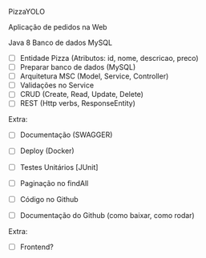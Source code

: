 PizzaYOLO

Aplicação de pedidos na Web

Java 8
Banco de dados MySQL

- [ ] Entidade Pizza (Atributos: id, nome, descricao, preco)
- [ ] Preparar banco de dados (MySQL)
- [ ] Arquitetura MSC (Model, Service, Controller)
- [ ] Validações no Service
- [ ] CRUD (Create, Read, Update, Delete)
- [ ] REST (Http verbs, ResponseEntity)

Extra:
- [ ] Documentação (SWAGGER)
- [ ] Deploy (Docker)
- [ ] Testes Unitários [JUnit]
- [ ] Paginação no findAll

- [ ] Código no Github
- [ ] Documentação do Github (como baixar, como rodar)

Extra:
- [ ] Frontend?
